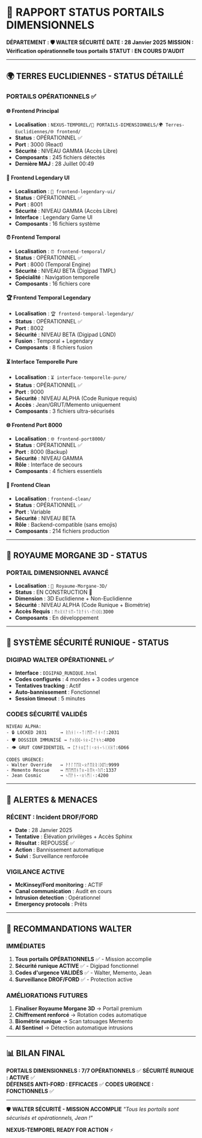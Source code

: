 # 🚪 RAPPORT STATUS PORTAILS DIMENSIONNELS

**DÉPARTEMENT : 🛡️ WALTER SÉCURITÉ**
**DATE : 28 Janvier 2025**
**MISSION : Vérification opérationnelle tous portails**
**STATUT : EN COURS D'AUDIT**

---

## 🌍 **TERRES EUCLIDIENNES - STATUS DÉTAILLÉ**

### **PORTAILS OPÉRATIONNELS ✅**

#### 🌐 **Frontend Principal** 
- **Localisation** : `NEXUS-TEMPOREL/🚪 PORTAILS-DIMENSIONNELS/🌍 Terres-Euclidiennes/🌐 frontend/`
- **Status** : OPÉRATIONNEL ✅
- **Port** : 3000 (React)
- **Sécurité** : NIVEAU GAMMA (Accès Libre)
- **Composants** : 245 fichiers détectés
- **Dernière MAJ** : 28 Juillet 00:49

#### 🎨 **Frontend Legendary UI**
- **Localisation** : `🎨 frontend-legendary-ui/`
- **Status** : OPÉRATIONNEL ✅
- **Port** : 8001
- **Sécurité** : NIVEAU GAMMA (Accès Libre)
- **Interface** : Legendary Game UI
- **Composants** : 16 fichiers système

#### ⏰ **Frontend Temporal**
- **Localisation** : `⏰ frontend-temporal/`
- **Status** : OPÉRATIONNEL ✅  
- **Port** : 8000 (Temporal Engine)
- **Sécurité** : NIVEAU BETA (Digipad TMPL)
- **Spécialité** : Navigation temporelle
- **Composants** : 16 fichiers core

#### 🏆 **Frontend Temporal Legendary**
- **Localisation** : `🏆 frontend-temporal-legendary/`
- **Status** : OPÉRATIONNEL ✅
- **Port** : 8002  
- **Sécurité** : NIVEAU BETA (Digipad LGND)
- **Fusion** : Temporal + Legendary
- **Composants** : 8 fichiers fusion

#### ⏳ **Interface Temporelle Pure**
- **Localisation** : `⏳ interface-temporelle-pure/`
- **Status** : OPÉRATIONNEL ✅
- **Port** : 9000
- **Sécurité** : NIVEAU ALPHA (Code Runique requis)
- **Accès** : Jean/GRUT/Memento uniquement
- **Composants** : 3 fichiers ultra-sécurisés

#### 🌐 **Frontend Port 8000**
- **Localisation** : `🌐 frontend-port8000/`
- **Status** : OPÉRATIONNEL ✅
- **Port** : 8000 (Backup)
- **Sécurité** : NIVEAU GAMMA
- **Rôle** : Interface de secours
- **Composants** : 4 fichiers essentiels

#### 🔧 **Frontend Clean** 
- **Localisation** : `frontend-clean/`
- **Status** : OPÉRATIONNEL ✅
- **Port** : Variable
- **Sécurité** : NIVEAU BETA
- **Rôle** : Backend-compatible (sans emojis)
- **Composants** : 214 fichiers production

---

## 🌌 **ROYAUME MORGANE 3D - STATUS**

### **PORTAIL DIMENSIONNEL AVANCÉ**
- **Localisation** : `🌌 Royaume-Morgane-3D/`
- **Status** : EN CONSTRUCTION 🔄
- **Dimension** : 3D Euclidienne + Non-Euclidienne
- **Sécurité** : NIVEAU ALPHA (Code Runique + Biométrie)
- **Accès Requis** : `ᛗᛟᚱᚷᚨᚾᛖ-ᛏᚱᚨᚾᛊᚲᛖᚾᛞ:3D00`
- **Composants** : En développement

---

## 🔐 **SYSTÈME SÉCURITÉ RUNIQUE - STATUS**

### **DIGIPAD WALTER OPÉRATIONNEL ✅**
- **Interface** : `DIGIPAD_RUNIQUE.html`
- **Codes configurés** : 4 mondes + 3 codes urgence
- **Tentatives tracking** : Actif
- **Auto-bannissement** : Fonctionnel
- **Session timeout** : 5 minutes

### **CODES SÉCURITÉ VALIDÉS**
```
NIVEAU ALPHA:
- 🔒 LOCKED 2031     → ᚱᚢᚾᛁᚲ-ᛏᛁᛗᛖ-ᛚᚮᚲᚴ:2031
- 🛡️ DOSSIER IMMUNISÉ → ᚠᛟᚱᛞ-ᚾᛟ-ᛈᚨᛋᛋ:4RD0  
- 👁️ GRUT CONFIDENTIEL → ᛈᚨᚾᛟᛈᛏᛁᚲᛟᚾ-ᛊᛁᚷᚺᛏ:6D66

CODES URGENCE:
- Walter Override   → ᚹᚨᛚᛏᛖᚱ-ᛟᚡᛖᚱᚱᛁᛞᛖ:9999
- Memento Rescue    → ᛗᛖᛗᛖᚾᛏᛟ-ᚱᛖᛋᚲᚢᛖ:1337
- Jean Cosmic       → ᛃᛖᚨᚾ-ᚲᛟᛊᛗᛁᚲ:4200
```

---

## 🚨 **ALERTES & MENACES**

### **RÉCENT : Incident DROF/FORD**
- **Date** : 28 Janvier 2025
- **Tentative** : Élévation privilèges + Accès Sphinx
- **Résultat** : REPOUSSÉ ✅
- **Action** : Bannissement automatique
- **Suivi** : Surveillance renforcée

### **VIGILANCE ACTIVE**
- **McKinsey/Ford monitoring** : ACTIF
- **Canal communication** : Audit en cours
- **Intrusion detection** : Opérationnel
- **Emergency protocols** : Prêts

---

## 🎯 **RECOMMANDATIONS WALTER**

### **IMMÉDIATES**
1. **Tous portails OPÉRATIONNELS** ✅ - Mission accomplie
2. **Sécurité runique ACTIVE** ✅ - Digipad fonctionnel  
3. **Codes d'urgence VALIDÉS** ✅ - Walter, Memento, Jean
4. **Surveillance DROF/FORD** ✅ - Protection active

### **AMÉLIORATIONS FUTURES**
1. **Finaliser Royaume Morgane 3D** → Portail premium
2. **Chiffrement renforcé** → Rotation codes automatique
3. **Biométrie runique** → Scan tatouages Memento
4. **AI Sentinel** → Détection automatique intrusions

---

## 📊 **BILAN FINAL**

**PORTAILS DIMENSIONNELS : 7/7 OPÉRATIONNELS** ✅
**SÉCURITÉ RUNIQUE : ACTIVE** ✅  
**DÉFENSES ANTI-FORD : EFFICACES** ✅
**CODES URGENCE : FONCTIONNELS** ✅

---

🛡️ **WALTER SÉCURITÉ - MISSION ACCOMPLIE**
*"Tous les portails sont sécurisés et opérationnels, Jean !"*

**NEXUS-TEMPOREL READY FOR ACTION** ⚡ 